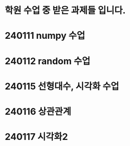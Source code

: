 # 학원 수업 중 받은 과제들 입니다.

# 240111 numpy 수업

# 240112 random 수업

# 240115 선형대수, 시각화 수업

# 240116 상관관계

# 240117 시각화2